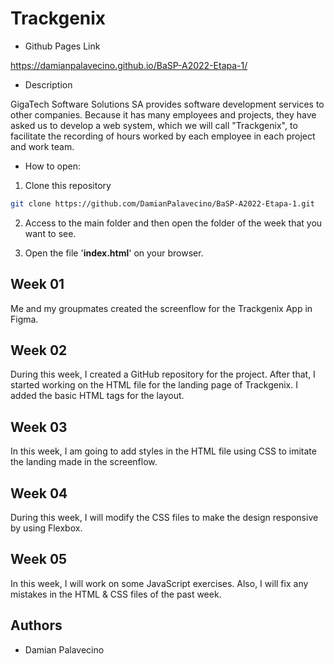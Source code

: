# Trackgenix

- Github Pages Link

https://damianpalavecino.github.io/BaSP-A2022-Etapa-1/

- Description

GigaTech Software Solutions SA provides software development services to other companies. Because it has many employees and projects, they have asked us to develop a web system, which we will call "Trackgenix", to facilitate the recording of hours worked by each employee in each project and work team.

- How to open:

1. Clone this repository

```bash
git clone https://github.com/DamianPalavecino/BaSP-A2022-Etapa-1.git
```

2. Access to the main folder and then open the folder of the week that you want to see.

3. Open the file '**index.html**' on your browser.

## Week 01

Me and my groupmates created the screenflow for the Trackgenix App in Figma.

## Week 02

During this week, I created a GitHub repository for the project. After that, I started working on the HTML file for the landing page of Trackgenix. I added the basic HTML tags for the layout.

## Week 03

In this week, I am going to add styles in the HTML file using CSS to imitate the landing made in the screenflow.

## Week 04

During this week, I will modify the CSS files to make the design responsive by using Flexbox.

## Week 05

In this week, I will work on some JavaScript exercises. Also, I will fix any mistakes in the HTML & CSS files of the past week.

## Authors

- Damian Palavecino
